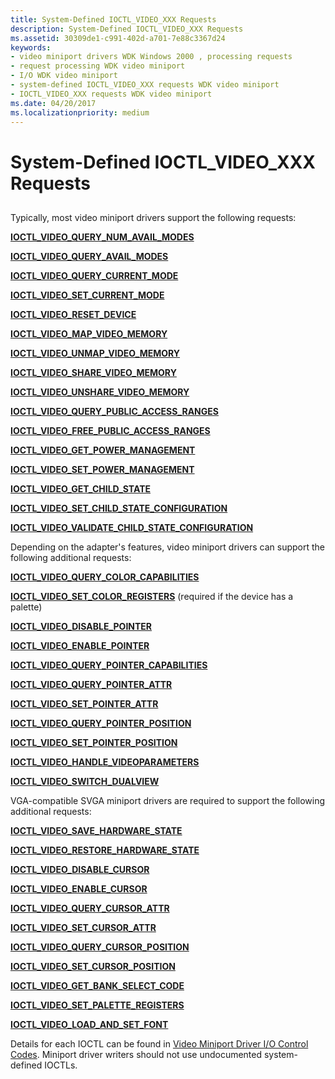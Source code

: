 ```yaml
---
title: System-Defined IOCTL_VIDEO_XXX Requests
description: System-Defined IOCTL_VIDEO_XXX Requests
ms.assetid: 30309de1-c991-402d-a701-7e88c3367d24
keywords:
- video miniport drivers WDK Windows 2000 , processing requests
- request processing WDK video miniport
- I/O WDK video miniport
- system-defined IOCTL_VIDEO_XXX requests WDK video miniport
- IOCTL_VIDEO_XXX requests WDK video miniport
ms.date: 04/20/2017
ms.localizationpriority: medium
---
```


# System-Defined IOCTL\_VIDEO\_XXX Requests


## <span id="ddk_system_defined_ioctl_video_xxx_requests_gg"></span><span id="DDK_SYSTEM_DEFINED_IOCTL_VIDEO_XXX_REQUESTS_GG"></span>


Typically, most video miniport drivers support the following requests:

[**IOCTL\_VIDEO\_QUERY\_NUM\_AVAIL\_MODES**](https://msdn.microsoft.com/library/windows/hardware/ff567824)

[**IOCTL\_VIDEO\_QUERY\_AVAIL\_MODES**](https://msdn.microsoft.com/library/windows/hardware/ff567816)

[**IOCTL\_VIDEO\_QUERY\_CURRENT\_MODE**](https://msdn.microsoft.com/library/windows/hardware/ff567819)

[**IOCTL\_VIDEO\_SET\_CURRENT\_MODE**](https://msdn.microsoft.com/library/windows/hardware/ff567846)

[**IOCTL\_VIDEO\_RESET\_DEVICE**](https://msdn.microsoft.com/library/windows/hardware/ff567834)

[**IOCTL\_VIDEO\_MAP\_VIDEO\_MEMORY**](https://msdn.microsoft.com/library/windows/hardware/ff567812)

[**IOCTL\_VIDEO\_UNMAP\_VIDEO\_MEMORY**](https://msdn.microsoft.com/library/windows/hardware/ff568153)

[**IOCTL\_VIDEO\_SHARE\_VIDEO\_MEMORY**](https://msdn.microsoft.com/library/windows/hardware/ff568149)

[**IOCTL\_VIDEO\_UNSHARE\_VIDEO\_MEMORY**](https://msdn.microsoft.com/library/windows/hardware/ff568155)

[**IOCTL\_VIDEO\_QUERY\_PUBLIC\_ACCESS\_RANGES**](https://msdn.microsoft.com/library/windows/hardware/ff567829)

[**IOCTL\_VIDEO\_FREE\_PUBLIC\_ACCESS\_RANGES**](https://msdn.microsoft.com/library/windows/hardware/ff567796)

[**IOCTL\_VIDEO\_GET\_POWER\_MANAGEMENT**](https://msdn.microsoft.com/library/windows/hardware/ff567803)

[**IOCTL\_VIDEO\_SET\_POWER\_MANAGEMENT**](https://msdn.microsoft.com/library/windows/hardware/ff568148)

[**IOCTL\_VIDEO\_GET\_CHILD\_STATE**](https://msdn.microsoft.com/library/windows/hardware/ff567801)

[**IOCTL\_VIDEO\_SET\_CHILD\_STATE\_CONFIGURATION**](https://msdn.microsoft.com/library/windows/hardware/ff567840)

[**IOCTL\_VIDEO\_VALIDATE\_CHILD\_STATE\_CONFIGURATION**](https://msdn.microsoft.com/library/windows/hardware/ff568156)

Depending on the adapter's features, video miniport drivers can support the following additional requests:

[**IOCTL\_VIDEO\_QUERY\_COLOR\_CAPABILITIES**](https://msdn.microsoft.com/library/windows/hardware/ff567817)

[**IOCTL\_VIDEO\_SET\_COLOR\_REGISTERS**](https://msdn.microsoft.com/library/windows/hardware/ff567842) (required if the device has a palette)

[**IOCTL\_VIDEO\_DISABLE\_POINTER**](https://msdn.microsoft.com/library/windows/hardware/ff567786)

[**IOCTL\_VIDEO\_ENABLE\_POINTER**](https://msdn.microsoft.com/library/windows/hardware/ff567793)

[**IOCTL\_VIDEO\_QUERY\_POINTER\_CAPABILITIES**](https://msdn.microsoft.com/library/windows/hardware/ff567826)

[**IOCTL\_VIDEO\_QUERY\_POINTER\_ATTR**](https://msdn.microsoft.com/library/windows/hardware/ff567825)

[**IOCTL\_VIDEO\_SET\_POINTER\_ATTR**](https://msdn.microsoft.com/library/windows/hardware/ff568144)

[**IOCTL\_VIDEO\_QUERY\_POINTER\_POSITION**](https://msdn.microsoft.com/library/windows/hardware/ff567827)

[**IOCTL\_VIDEO\_SET\_POINTER\_POSITION**](https://msdn.microsoft.com/library/windows/hardware/ff568145)

[**IOCTL\_VIDEO\_HANDLE\_VIDEOPARAMETERS**](https://msdn.microsoft.com/library/windows/hardware/ff567805)

[**IOCTL\_VIDEO\_SWITCH\_DUALVIEW**](https://msdn.microsoft.com/library/windows/hardware/ff568151)

VGA-compatible SVGA miniport drivers are required to support the following additional requests:

[**IOCTL\_VIDEO\_SAVE\_HARDWARE\_STATE**](https://msdn.microsoft.com/library/windows/hardware/ff567838)

[**IOCTL\_VIDEO\_RESTORE\_HARDWARE\_STATE**](https://msdn.microsoft.com/library/windows/hardware/ff567835)

[**IOCTL\_VIDEO\_DISABLE\_CURSOR**](https://msdn.microsoft.com/library/windows/hardware/ff567784)

[**IOCTL\_VIDEO\_ENABLE\_CURSOR**](https://msdn.microsoft.com/library/windows/hardware/ff567788)

[**IOCTL\_VIDEO\_QUERY\_CURSOR\_ATTR**](https://msdn.microsoft.com/library/windows/hardware/ff567820)

[**IOCTL\_VIDEO\_SET\_CURSOR\_ATTR**](https://msdn.microsoft.com/library/windows/hardware/ff567847)

[**IOCTL\_VIDEO\_QUERY\_CURSOR\_POSITION**](https://msdn.microsoft.com/library/windows/hardware/ff567821)

[**IOCTL\_VIDEO\_SET\_CURSOR\_POSITION**](https://msdn.microsoft.com/library/windows/hardware/ff567849)

[**IOCTL\_VIDEO\_GET\_BANK\_SELECT\_CODE**](https://msdn.microsoft.com/library/windows/hardware/ff567799)

[**IOCTL\_VIDEO\_SET\_PALETTE\_REGISTERS**](https://msdn.microsoft.com/library/windows/hardware/ff568142)

[**IOCTL\_VIDEO\_LOAD\_AND\_SET\_FONT**](https://msdn.microsoft.com/library/windows/hardware/ff567809)

Details for each IOCTL can be found in [Video Miniport Driver I/O Control Codes](https://msdn.microsoft.com/library/windows/hardware/ff570515). Miniport driver writers should not use undocumented system-defined IOCTLs.

 

 





